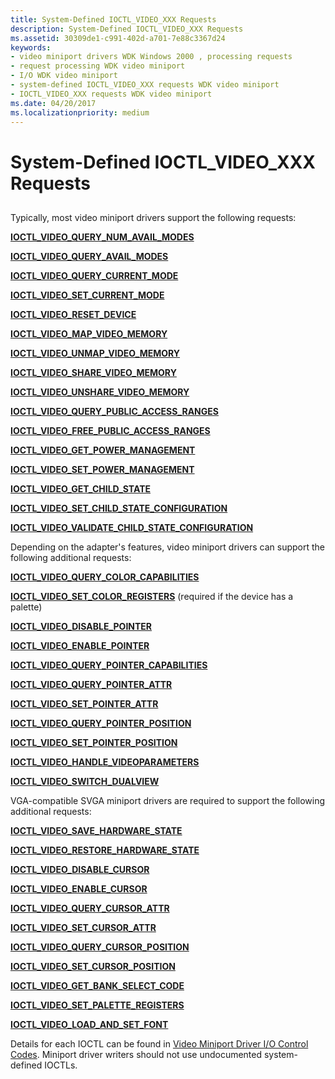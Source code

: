 ```yaml
---
title: System-Defined IOCTL_VIDEO_XXX Requests
description: System-Defined IOCTL_VIDEO_XXX Requests
ms.assetid: 30309de1-c991-402d-a701-7e88c3367d24
keywords:
- video miniport drivers WDK Windows 2000 , processing requests
- request processing WDK video miniport
- I/O WDK video miniport
- system-defined IOCTL_VIDEO_XXX requests WDK video miniport
- IOCTL_VIDEO_XXX requests WDK video miniport
ms.date: 04/20/2017
ms.localizationpriority: medium
---
```


# System-Defined IOCTL\_VIDEO\_XXX Requests


## <span id="ddk_system_defined_ioctl_video_xxx_requests_gg"></span><span id="DDK_SYSTEM_DEFINED_IOCTL_VIDEO_XXX_REQUESTS_GG"></span>


Typically, most video miniport drivers support the following requests:

[**IOCTL\_VIDEO\_QUERY\_NUM\_AVAIL\_MODES**](https://msdn.microsoft.com/library/windows/hardware/ff567824)

[**IOCTL\_VIDEO\_QUERY\_AVAIL\_MODES**](https://msdn.microsoft.com/library/windows/hardware/ff567816)

[**IOCTL\_VIDEO\_QUERY\_CURRENT\_MODE**](https://msdn.microsoft.com/library/windows/hardware/ff567819)

[**IOCTL\_VIDEO\_SET\_CURRENT\_MODE**](https://msdn.microsoft.com/library/windows/hardware/ff567846)

[**IOCTL\_VIDEO\_RESET\_DEVICE**](https://msdn.microsoft.com/library/windows/hardware/ff567834)

[**IOCTL\_VIDEO\_MAP\_VIDEO\_MEMORY**](https://msdn.microsoft.com/library/windows/hardware/ff567812)

[**IOCTL\_VIDEO\_UNMAP\_VIDEO\_MEMORY**](https://msdn.microsoft.com/library/windows/hardware/ff568153)

[**IOCTL\_VIDEO\_SHARE\_VIDEO\_MEMORY**](https://msdn.microsoft.com/library/windows/hardware/ff568149)

[**IOCTL\_VIDEO\_UNSHARE\_VIDEO\_MEMORY**](https://msdn.microsoft.com/library/windows/hardware/ff568155)

[**IOCTL\_VIDEO\_QUERY\_PUBLIC\_ACCESS\_RANGES**](https://msdn.microsoft.com/library/windows/hardware/ff567829)

[**IOCTL\_VIDEO\_FREE\_PUBLIC\_ACCESS\_RANGES**](https://msdn.microsoft.com/library/windows/hardware/ff567796)

[**IOCTL\_VIDEO\_GET\_POWER\_MANAGEMENT**](https://msdn.microsoft.com/library/windows/hardware/ff567803)

[**IOCTL\_VIDEO\_SET\_POWER\_MANAGEMENT**](https://msdn.microsoft.com/library/windows/hardware/ff568148)

[**IOCTL\_VIDEO\_GET\_CHILD\_STATE**](https://msdn.microsoft.com/library/windows/hardware/ff567801)

[**IOCTL\_VIDEO\_SET\_CHILD\_STATE\_CONFIGURATION**](https://msdn.microsoft.com/library/windows/hardware/ff567840)

[**IOCTL\_VIDEO\_VALIDATE\_CHILD\_STATE\_CONFIGURATION**](https://msdn.microsoft.com/library/windows/hardware/ff568156)

Depending on the adapter's features, video miniport drivers can support the following additional requests:

[**IOCTL\_VIDEO\_QUERY\_COLOR\_CAPABILITIES**](https://msdn.microsoft.com/library/windows/hardware/ff567817)

[**IOCTL\_VIDEO\_SET\_COLOR\_REGISTERS**](https://msdn.microsoft.com/library/windows/hardware/ff567842) (required if the device has a palette)

[**IOCTL\_VIDEO\_DISABLE\_POINTER**](https://msdn.microsoft.com/library/windows/hardware/ff567786)

[**IOCTL\_VIDEO\_ENABLE\_POINTER**](https://msdn.microsoft.com/library/windows/hardware/ff567793)

[**IOCTL\_VIDEO\_QUERY\_POINTER\_CAPABILITIES**](https://msdn.microsoft.com/library/windows/hardware/ff567826)

[**IOCTL\_VIDEO\_QUERY\_POINTER\_ATTR**](https://msdn.microsoft.com/library/windows/hardware/ff567825)

[**IOCTL\_VIDEO\_SET\_POINTER\_ATTR**](https://msdn.microsoft.com/library/windows/hardware/ff568144)

[**IOCTL\_VIDEO\_QUERY\_POINTER\_POSITION**](https://msdn.microsoft.com/library/windows/hardware/ff567827)

[**IOCTL\_VIDEO\_SET\_POINTER\_POSITION**](https://msdn.microsoft.com/library/windows/hardware/ff568145)

[**IOCTL\_VIDEO\_HANDLE\_VIDEOPARAMETERS**](https://msdn.microsoft.com/library/windows/hardware/ff567805)

[**IOCTL\_VIDEO\_SWITCH\_DUALVIEW**](https://msdn.microsoft.com/library/windows/hardware/ff568151)

VGA-compatible SVGA miniport drivers are required to support the following additional requests:

[**IOCTL\_VIDEO\_SAVE\_HARDWARE\_STATE**](https://msdn.microsoft.com/library/windows/hardware/ff567838)

[**IOCTL\_VIDEO\_RESTORE\_HARDWARE\_STATE**](https://msdn.microsoft.com/library/windows/hardware/ff567835)

[**IOCTL\_VIDEO\_DISABLE\_CURSOR**](https://msdn.microsoft.com/library/windows/hardware/ff567784)

[**IOCTL\_VIDEO\_ENABLE\_CURSOR**](https://msdn.microsoft.com/library/windows/hardware/ff567788)

[**IOCTL\_VIDEO\_QUERY\_CURSOR\_ATTR**](https://msdn.microsoft.com/library/windows/hardware/ff567820)

[**IOCTL\_VIDEO\_SET\_CURSOR\_ATTR**](https://msdn.microsoft.com/library/windows/hardware/ff567847)

[**IOCTL\_VIDEO\_QUERY\_CURSOR\_POSITION**](https://msdn.microsoft.com/library/windows/hardware/ff567821)

[**IOCTL\_VIDEO\_SET\_CURSOR\_POSITION**](https://msdn.microsoft.com/library/windows/hardware/ff567849)

[**IOCTL\_VIDEO\_GET\_BANK\_SELECT\_CODE**](https://msdn.microsoft.com/library/windows/hardware/ff567799)

[**IOCTL\_VIDEO\_SET\_PALETTE\_REGISTERS**](https://msdn.microsoft.com/library/windows/hardware/ff568142)

[**IOCTL\_VIDEO\_LOAD\_AND\_SET\_FONT**](https://msdn.microsoft.com/library/windows/hardware/ff567809)

Details for each IOCTL can be found in [Video Miniport Driver I/O Control Codes](https://msdn.microsoft.com/library/windows/hardware/ff570515). Miniport driver writers should not use undocumented system-defined IOCTLs.

 

 





